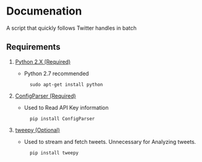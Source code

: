 # Documenation
A script that quickly follows Twitter handles in batch

## Requirements
1. [Python 2.X (Required)](https://www.python.org/downloads/)
	* Python 2.7 recommended

	        sudo apt-get install python

2. [ConfigParser (Required)](https://pypi.python.org/pypi/configparser)
	* Used to Read API Key information

            pip install ConfigParser
      
3. [tweepy (Optional)](http://docs.tweepy.org/en/v3.5.0/install.html)
    * Used to stream and fetch tweets. Unnecessary for Analyzing tweets.

            pip install tweepy
